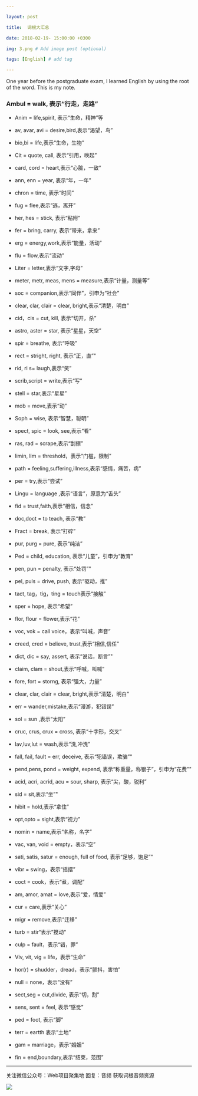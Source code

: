 ---
layout: post
title:  词根大汇总
date: 2018-02-19- 15:00:00 +0300
img: 3.png # Add image post (optional)
tags: [English] # add tag
---

One year before the postgraduate exam, I learned English by using the root of the word. This is my note.

###	Ambul = walk, 表示“行走，走路”

- Anim = life,spirit, 表示“生命，精神”等

- av, avar, avi = desire,bird,表示“渴望，鸟”

- bio,bi = life,表示“生命，生物”

- Cit = quote, call, 表示“引用，唤起”

- card, cord = heart,表示“心脏，一致”

- ann, enn = year, 表示“年，一年”

- chron = time, 表示“时间”

- fug = flee,表示“逃，离开” 

- her, hes = stick, 表示“粘附” 

- fer = bring, carry, 表示“带来，拿来” 

- erg = energy,work,表示“能量，活动” 

- flu = flow,表示“流动” 

- Liter = letter,表示“文字,字母” 

- meter, metr, meas, mens = measure,表示“计量，测量等” 

- soc = companion,表示“同伴”，引申为“社会” 

- clear, clar, clair = clear, bright,表示“清楚，明白”

- cid，cis = cut, kill, 表示“切开，杀”

- astro, aster = star, 表示“星星，天空”

- spir = breathe, 表示“呼吸” 

- rect = stright, right, 表示“正，直”" 

- rid, ri s= laugh,表示“笑” 

- scrib,script = write,表示“写” 

- stell = star,表示“星星” 

- mob = move,表示“动” 

- Soph = wise, 表示“智慧，聪明” 

- spect, spic = look, see,表示“看”

- ras, rad = scrape,表示“刮擦” 

- limin, lim = threshold，表示“门槛，限制” 

- path = feeling,suffering,illness,表示“感情，痛苦，病”

- per = try,表示“尝试” 

- Lingu = language ,表示“语言”，原意为“舌头” 

- fid = trust,faith,表示“相信，信念” 

- doc,doct = to teach, 表示“教” 

- Fract = break, 表示“打碎” 

- pur, purg = pure, 表示“纯洁” 

- Ped = child, education, 表示“儿童”，引申为“教育” 

- pen, pun = penalty, 表示“处罚”" 

- pel, puls = drive, push, 表示“驱动，推” 

- tact, tag，tig，ting = touch表示“接触” 

- sper = hope, 表示“希望” 

- flor, flour = flower,表示“花”

- voc, vok = call voice，表示“叫喊，声音” 

- creed, cred = believe, trust,表示“相信,信任” 

- dict, dic = say, assert, 表示“说话，断言”" 

- claim, clam = shout,表示“呼喊，叫喊”

- fore, fort = storng, 表示“强大，力量” 

- clear, clar, clair = clear, bright,表示“清楚，明白”

- err = wander,mistake,表示“漫游，犯错误” 

- sol = sun ,表示“太阳” 

- cruc, crus, crux = cross, 表示“十字形，交叉”

- lav,luv,lut = wash,表示“洗,冲洗”

- fall, fail, fault = err, deceive, 表示“犯错误，欺骗”" 

- pend,pens, pond = weight, expend, 表示“称重量，称银子”，引申为“花费”" 

- acid, acri, acrid, acu = sour, sharp, 表示“尖，酸，锐利”

- sid = sit,表示“坐”"

- hibit = hold,表示“拿住” 

- opt,opto = sight,表示“视力” 

- nomin = name,表示“名称，名字” 

- vac, van, void = empty，表示“空” 

- sati, satis, satur = enough, full of food, 表示“足够，饱足”"

- vibr = swing，表示“摇摆”

- coct = cook，表示“煮，调配” 

- am, amor, amat = love,表示“爱，情爱”

- cur = care,表示“关心” 

- migr = remove,表示“迁移” 

- turb = stir“表示”搅动“ 

- culp = fault，表示“错，罪” 

- Viv, vit, vig = life，表示“生命” 

- hor(r) = shudder，dread，表示“颤抖，害怕” 

- null = none，表示“没有” 

- sect,seg = cut,divide, 表示“切，割” 

- sens, sent = feel, 表示“感觉” 

- ped = foot, 表示“脚” 

- terr = eartth 表示“土地” 

- gam = marriage，表示“婚姻” 

- fin = end,boundary,表示“结束，范围”



_ _ _

关注微信公众号：Web项目聚集地 回复：音频 获取词根音频资源

![]({{site.baseurl}}/assets/img/g.png)





